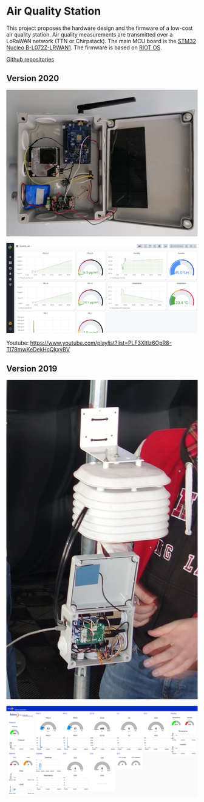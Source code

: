 # Air Quality Station

This project proposes the hardware design and the firmware of a low-cost air quality station. Air quality measurements are transmitted over a LoRaWAN network (TTN or Chirpstack). The main MCU board is the [STM32 Nucleo B-L072Z-LRWAN1](https://www.st.com/en/evaluation-tools/b-l072z-lrwan1.html). The firmware is based on [RIOT OS](https://riot-os.org/).

[Github repositories](https://github.com/airqualitystation)

## Version 2020

![Air Quality Polytech Project Station](images/Station_meteo)

![Air Quality Polytech Project Grafana](images/Projet_Qualite_Air_Grafana_Dashboard.JPG)

Youtube: https://www.youtube.com/playlist?list=PLF3XltIz6OpR8-TI78mwKeDekHcQkxyBV

## Version 2019
![Air Quality Station v1](images/atmo-station-d.jpg)

![Air Quality Dashboard](images/atmo-nodered-3.png)
